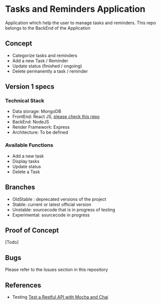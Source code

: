 # Tasks and Reminders Application #

Application which help the user to manage tasks and reminders. This repo belongs to the BackEnd of the Application

## Concept ##
- Categorize tasks and reminders 
- Add a new Task / Reminder
- Update status (finished / ongoing)
- Delete permanently a task / reminder


## Version 1 specs ##

### Technical Stack ###
* Data storage: MongoDB
* FrontEnd: React JS, [please check this repo](https://github.com/hftamayo/reacttodo) 
* BackEnd: NodeJS
* Render Framework: Express
* Architecture: To be defined 

### Available Functions ###
* Add a new task
* Display tasks
* Update status
* Delete a Task


## Branches ##
* OldStable : deprecated versions of the project
* Stable: current or latest official version
* Unstable: sourcecode that is in progress of testing
* Experimental: sourcecode in progress


## Proof of Concept ##
[Todo]


## Bugs ##
Please refer to the Issues section in this repository

## References ##
* Testing [Test a Restful API with Mocha and Chai](https://www.digitalocean.com/community/tutorials/test-a-node-restful-api-with-mocha-and-chai)
